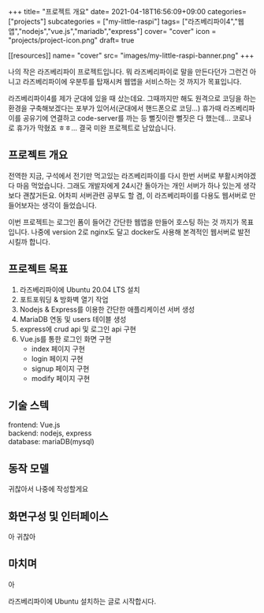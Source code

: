 +++
title= "프로젝트 개요"
date= 2021-04-18T16:56:09+09:00
categories= ["projects"]
subcategories = ["my-little-raspi"]
tags= ["라즈베리파이4","웹앱","nodejs","vue.js","mariadb","express"]
cover= "cover"
icon = "projects/project-icon.png"
draft= true

[[resources]]
  name= "cover"
  src= "images/my-little-raspi-banner.png"
+++

나의 작은 라즈베리파이 프로젝트입니다. 뭐 라즈베리파이로 말을 만든다던가 그런건 아니고 라즈베리파이에 우분투를 탑재시켜 웹앱을 서비스하는 것 까지가 목표입니다. 

라즈베리파이4를 제가 군대에 있을 때 샀는데요. 그때까지만 해도 원격으로 코딩을 하는 환경을 구축해보겠다는 포부가 있어서(군대에서 핸드폰으로 코딩...) 휴가때 라즈베리파이를 공유기에 연결하고 code-server를 까는 등 뻘짓이란 뻘짓은 다 했는데... 코로나로 휴가가 막혔죠 ㅎㅎ... 결국 미완 프로젝트로 남았습니다.

## 프로젝트 개요

전역한 지금, 구석에서 전기만 먹고있는 라즈베리파이를 다시 한번 서버로 부활시켜야겠다 마음 먹었습니다. 그래도 개발자에게 24시간 돌아가는 개인 서버가 하나 있는게 생각보다 괜찮거든요. 어차피 서버관련 공부도 할 겸, 이 라즈베리파이를 다용도 웹서버로 만들어보자는 생각이 들었습니다.  

이번 프로젝트는 로그인 폼이 들어간 간단한 웹앱을 만들어 호스팅 하는 것 까지가 목표입니다. 나중에 version 2로 nginx도 달고 docker도 사용해 본격적인 웹서버로 발전시킬까 합니다.

## 프로젝트 목표
1. 라즈베리파이에 Ubuntu 20.04 LTS 설치
2. 포트포워딩 & 방화벽 열기 작업
3. Nodejs & Express를 이용한 간단한 애플리케이션 서버 생성
4. MariaDB 연동 및 users 테이블 생성
5. express에 crud api 및 로그인 api 구현
6. Vue.js를 통한 로그인 화면 구현
    - index 페이지 구현
    - login 페이지 구현
    - signup 페이지 구현
    - modify 페이지 구현

## 기술 스텍
frontend: Vue.js  
backend: nodejs, express  
database: mariaDB(mysql)

## 동작 모델
귀찮아서 나중에 작성할게요

## 화면구성 및 인터페이스
아 귀찮아

## 마치며
아

라즈베리파이에 Ubuntu 설치하는 글로 시작합시다.